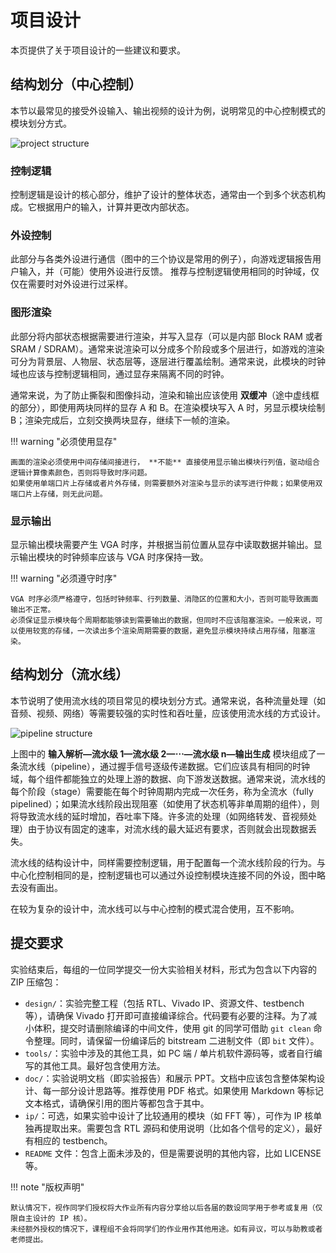 # 项目设计

本页提供了关于项目设计的一些建议和要求。

## 结构划分（中心控制）

本节以最常见的接受外设输入、输出视频的设计为例，说明常见的中心控制模式的模块划分方式。

![project structure](img/centralized_structure.svg)

### 控制逻辑

控制逻辑是设计的核心部分，维护了设计的整体状态，通常由一个到多个状态机构成。它根据用户的输入，计算并更改内部状态。
### 外设控制

此部分与各类外设进行通信（图中的三个协议是常用的例子），向游戏逻辑报告用户输入，并（可能）使用外设进行反馈。
推荐与控制逻辑使用相同的时钟域，仅仅在需要时对外设进行过采样。

### 图形渲染

此部分将内部状态根据需要进行渲染，并写入显存（可以是内部 Block RAM 或者 SRAM / SDRAM）。通常来说渲染可以分成多个阶段或多个层进行，如游戏的渲染可分为背景层、人物层、状态层等，逐层进行覆盖绘制。通常来说，此模块的时钟域也应该与控制逻辑相同，通过显存来隔离不同的时钟。

通常来说，为了防止撕裂和图像抖动，渲染和输出应该使用 **双缓冲**（途中虚线框的部分），即使用两块同样的显存 A 和 B。在渲染模块写入 A 时，另显示模块绘制 B；渲染完成后，立刻交换两块显存，继续下一帧的渲染。

!!! warning "必须使用显存"

    画面的渲染必须使用中间存储间接进行， **不能** 直接使用显示输出模块行列值，驱动组合逻辑计算像素颜色，否则将导致时序问题。  
    如果使用单端口片上存储或者片外存储，则需要额外对渲染与显示的读写进行仲裁；如果使用双端口片上存储，则无此问题。

### 显示输出

显示输出模块需要产生 VGA 时序，并根据当前位置从显存中读取数据并输出。显示输出模块的时钟频率应该与 VGA 时序保持一致。

!!! warning "必须遵守时序"

    VGA 时序必须严格遵守，包括时钟频率、行列数量、消隐区的位置和大小，否则可能导致画面输出不正常。  
    必须保证显示模块每个周期都能够读到需要输出的数据，但同时不应该阻塞渲染。一般来说，可以使用较宽的存储，一次读出多个渲染周期需要的数据，避免显示模块持续占用存储，阻塞渲染。

## 结构划分（流水线）

本节说明了使用流水线的项目常见的模块划分方式。通常来说，各种流量处理（如音频、视频、网络）等需要较强的实时性和吞吐量，应该使用流水线的方式设计。

![pipeline structure](img/pipeline_structure.svg)

上图中的 **输入解析—流水级 1—流水级 2—$\cdots$—流水级 n—输出生成** 模块组成了一条流水线（pipeline），通过握手信号逐级传递数据。它们应该具有相同的时钟域，每个组件都能独立的处理上游的数据、向下游发送数据。通常来说，流水线的每个阶段（stage）需要能在每个时钟周期内完成一次任务，称为全流水（fully pipelined）；如果流水线阶段出现阻塞（如使用了状态机等非单周期的组件），则将导致流水线的延时增加，吞吐率下降。许多流的处理（如网络转发、音视频处理）由于协议有固定的速率，对流水线的最大延迟有要求，否则就会出现数据丢失。

流水线的结构设计中，同样需要控制逻辑，用于配置每一个流水线阶段的行为。与中心化控制相同的是，控制逻辑也可以通过外设控制模块连接不同的外设，图中略去没有画出。

在较为复杂的设计中，流水线可以与中心控制的模式混合使用，互不影响。

## 提交要求

实验结束后，每组的一位同学提交一份大实验相关材料，形式为包含以下内容的 ZIP 压缩包：

* `design/`：实验完整工程（包括 RTL、Vivado IP、资源文件、testbench 等），请确保 Vivado 打开即可直接编译综合。代码要有必要的注释。为了减小体积，提交时请删除编译的中间文件，使用 git 的同学可借助 `git clean` 命令整理。同时，请保留一份编译后的 bitstream 二进制文件（即 `bit` 文件）。
* `tools/`：实验中涉及的其他工具，如 PC 端 / 单片机软件源码等，或者自行编写的其他工具。最好包含使用方法。
* `doc/`：实验说明文档（即实验报告）和展示 PPT。文档中应该包含整体架构设计、每一部分设计思路等。推荐使用 PDF 格式。如果使用 Markdown 等标记文本格式，请确保引用的图片等都包含于其中。
* `ip/`：可选，如果实验中设计了比较通用的模块（如 FFT 等），可作为 IP 核单独再提取出来。需要包含 RTL 源码和使用说明（比如各个信号的定义），最好有相应的 testbench。
* `README` 文件：包含上面未涉及的，但是需要说明的其他内容，比如 LICENSE 等。
 
!!! note "版权声明"

    默认情况下，视作同学们授权将大作业所有内容分享给以后各届的数设同学用于参考或复用（仅限自主设计的 IP 核）。
    未经额外授权的情况下，课程组不会将同学们的作业用作其他用途。如有异议，可以与助教或者老师提出。
